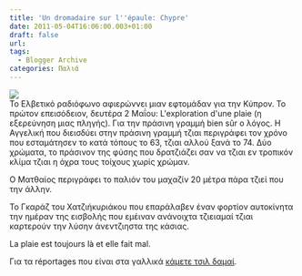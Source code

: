 ```yaml
---
title: 'Un dromadaire sur l''épaule: Chypre'
date: 2011-05-04T16:06:00.003+01:00
draft: false
url: 
tags:
  - Blogger Archive
categories: Παλιά
---
```


[![](https://blogger.googleusercontent.com/img/b/R29vZ2xl/AVvXsEiPq6lNrwlEMnn2zmue3XWNfS0Gn_SVXsRwp2qhosSim2b9ybhfbggMvK-YCuQTkXGR34a0OrHUJ2O-rPn9v_U8MNgNnkS2FNuG7O_cthZNN163YwHIvArfDzVsvoFdriazQZvrJNlYAm0/s320/Capture+d%25E2%2580%2599%25C3%25A9cran+2011-05-04+%25C3%25A0+16.37.27.png)](https://blogger.googleusercontent.com/img/b/R29vZ2xl/AVvXsEiPq6lNrwlEMnn2zmue3XWNfS0Gn_SVXsRwp2qhosSim2b9ybhfbggMvK-YCuQTkXGR34a0OrHUJ2O-rPn9v_U8MNgNnkS2FNuG7O_cthZNN163YwHIvArfDzVsvoFdriazQZvrJNlYAm0/s1600/Capture+d%25E2%2580%2599%25C3%25A9cran+2011-05-04+%25C3%25A0+16.37.27.png)  
Το Ελβετικό ραδιόφωνο αφιερώννει μιαν εφτομάδαν για την Κύπρον. Το πρώτον επεισόδειον, δευτέρα 2 Μαΐου: L'exploration d'une plaie (η εξερεύνηση μιας πληγής). Για την πράσινη γραμμή bien sûr ο λόγος. Η Αγγελική που διεισδύει στην πράσινη γραμμή τζιαι περιγράφει τον χρόνο που εσταμάτησεν το κατά τόπους το 63, τζιαι αλλού ξανά το 74. Δύο χρώματα, το πράσινον της φύσης που δρατζιάζει σαν να τζιαι εν τροπικόν κλίμα τζιαι η όχρα τους τοίχους χωρίς χρώμαν.

  

Ο Ματθαίος περιγράφει το παλιόν του μαχαζίν 20 μέτρα πάρα τζιεί που την άλλην.

  

Το Γκαράζ του Χατζιήκυριάκου που επαράλαβεν έναν φορτίον αυτοκίνητα την ημέραν της εισβολής που εμέιναν ανάνοιχτα τζιειαμαί τζιαι καρτερούν την λύσην άνεντζιηστα της κάσιας.

  

La plaie est toujours là et elle fait mal.

  

Για τα réportages που είναι στα γαλλικά [κάμετε τσιλ δαμαί](http://www.rsr.ch/#/la-1ere/programmes/un-dromadaire-sur-l-epaule/?date=02-05-2011).
